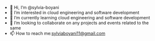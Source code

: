 - 👋 Hi, I’m @sylvia-boyani
- 👀 I’m interested in cloud engineering and software development
- 🌱 I’m currently learning cloud engineering and software development
- 💞️ I’m looking to collaborate on any projects and events related to the same
- 📫 How to reach me:sylviaboyani11@gmail.com

<!---
sylvia-boyani/sylvia-boyani is a ✨ special ✨ repository because its `README.md` (this file) appears on your GitHub profile.
You can click the Preview link to take a look at your changes.
--->
